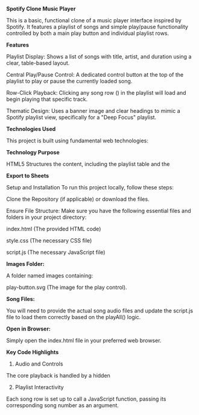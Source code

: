 **Spotify Clone Music Player** 

This is a basic, functional clone of a music player interface inspired by Spotify. It features a playlist of songs and simple play/pause functionality controlled by both a main play button and individual playlist rows.

**Features**

Playlist Display: Shows a list of songs with title, artist, and duration using a clear, table-based layout.

Central Play/Pause Control: A dedicated control button at the top of the playlist to play or pause the currently loaded song.

Row-Click Playback: Clicking any song row (<tr>) in the playlist will load and begin playing that specific track.

Thematic Design: Uses a banner image and clear headings to mimic a Spotify playlist view, specifically for a "Deep Focus" playlist.

**Technologies Used**

This project is built using fundamental web technologies:

**Technology	Purpose**

HTML5	Structures the content, including the playlist table and the <audio> element for playback.
CSS3	Handles the styling (referenced by style.css) to create the visual layout and resemblance to the Spotify interface.
JavaScript	Provides the interactive functionality for music playback, including the playaudio() and playAll(index) functions.

**Export to Sheets**

Setup and Installation 
To run this project locally, follow these steps:

Clone the Repository (if applicable) or download the files.

Ensure File Structure: Make sure you have the following essential files and folders in your project directory:

index.html (The provided HTML code)

style.css (The necessary CSS file)

script.js (The necessary JavaScript file)

**Images Folder:**

A folder named images containing:

play-button.svg (The image for the play control).

**Song Files:**

You will need to provide the actual song audio files and update the script.js file to load them correctly based on the playAll() logic.

**Open in Browser:**

Simply open the index.html file in your preferred web browser.

**Key Code Highlights**

1. Audio and Controls
   
The core playback is handled by a hidden <audio> element and a control button that triggers the main JavaScript function.

2. Playlist Interactivity

Each song row is set up to call a JavaScript function, passing its corresponding song number as an argument.
